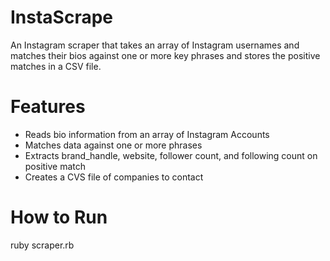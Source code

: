 # InstaScrape
An Instagram scraper that takes an array of Instagram usernames and matches their bios against one or more key phrases and stores the positive matches in a CSV file.

# Features
- Reads bio information from an array of Instagram Accounts
- Matches data against one or more phrases
- Extracts brand_handle, website, follower count, and following count on positive match
- Creates a CVS file of companies to contact

# How to Run
ruby scraper.rb
